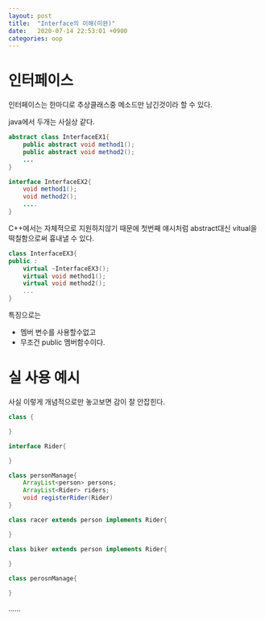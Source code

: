 ```yaml
---
layout: post
title:  "Interface의 이해(미완)"
date:   2020-07-14 22:53:01 +0900
categories: oop
---
```


# 인터페이스

인터페이스는 한마디로 추상클래스중 메소드만 남긴것이라 할 수 있다.

java에서 두개는 사실상 같다.
```java
abstract class InterfaceEX1{
    public abstract void method1();
    public abstract void method2();
    ...
}

interface InterfaceEX2{
    void method1();
    void method2();
    ....
}
```

C++에서는 자체적으로 지원하지않기 때문에 첫번째 얘시처럼 abstract대신 vitual을 떡칠함으로써 흉내낼 수 있다. 

```c++
class InterfaceEX3{
public :
    virtual ~InterfaceEX3();
    virtual void method1();
    virtual void method2();
    ...
}
```

특징으로는
- 멤버 변수를 사용할수없고 
- 무조건 public 멤버함수이다.

# 실 사용 예시

사실 이렇게 개념적으로만 놓고보면 감이 잘 안잡힌다.

```JAVA
class {

}

interface Rider{

}

class personManage{
    ArrayList<person> persons;
    ArrayList<Rider> riders;
    void registerRider(Rider)
}

class racer extends person implements Rider{

}

class biker extends person implements Rider{
    
}

class perosnManage{

}

```
......